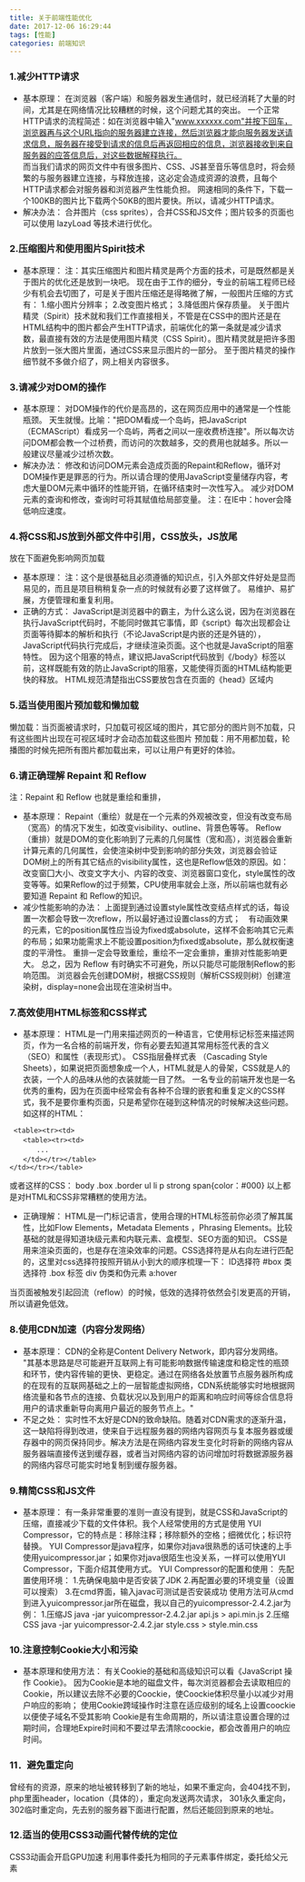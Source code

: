 ```yaml
---
title: 关于前端性能优化
date: 2017-12-06 16:29:44
tags: [性能]
categories: 前端知识
---
```

### 1.减少HTTP请求     
* 基本原理：
在浏览器（客户端）和服务器发生通信时，就已经消耗了大量的时间，尤其是在网络情况比较糟糕的时候，这个问题尤其的突出。
一个正常HTTP请求的流程简述：如在浏览器中输入"www.xxxxxx.com"并按下回车，浏览器再与这个URL指向的服务器建立连接，然后浏览器才能向服务器发送请求信息，服务器在接受到请求的信息后再返回相应的信息，浏览器接收到来自服务器的应答信息后，对这些数据解释执行。<br><!--more-->
而当我们请求的网页文件中有很多图片、CSS、JS甚至音乐等信息时，将会频繁的与服务器建立连接，与释放连接，这必定会造成资源的浪费，且每个HTTP请求都会对服务器和浏览器产生性能负担。
网速相同的条件下，下载一个100KB的图片比下载两个50KB的图片要快。所以，请减少HTTP请求。
* 解决办法：
合并图片（css sprites），合并CSS和JS文件；图片较多的页面也可以使用 lazyLoad 等技术进行优化。
 
### 2.压缩图片和使用图片Spirit技术
* 基本原理：
注：其实压缩图片和图片精灵是两个方面的技术，可是既然都是关于图片的优化还是放到一块吧。
现在由于工作的细分，专业的前端工程师已经少有机会去切图了，可是关于图片压缩还是得略微了解，一般图片压缩的方式有：
1.缩小图片分辨率；
2.改变图片格式；
3.降低图片保存质量。
关于图片精灵（Spirit）技术就和我们工作直接相关，不管是在CSS中的图片还是在HTML结构中的图片都会产生HTTP请求，前端优化的第一条就是减少请求数，最直接有效的方法是使用图片精灵（CSS Spirit）。图片精灵就是把许多图片放到一张大图片里面，通过CSS来显示图片的一部分。
至于图片精灵的操作细节就不多做介绍了，网上相关内容很多。

### 3.请减少对DOM的操作
* 基本原理：
对DOM操作的代价是高昂的，这在网页应用中的通常是一个性能瓶颈。
天生就慢。比喻："把DOM看成一个岛屿，把JavaScript（ECMAScript）看成另一个岛屿，两者之间以一座收费桥连接"。所以每次访问DOM都会教一个过桥费，而访问的次数越多，交的费用也就越多。所以一般建议尽量减少过桥次数。
* 解决办法：
修改和访问DOM元素会造成页面的Repaint和Reflow，循环对DOM操作更是罪恶的行为。所以请合理的使用JavaScript变量储存内容，考虑大量DOM元素中循环的性能开销，在循环结束时一次性写入。
减少对DOM元素的查询和修改，查询时可将其赋值给局部变量。
注：在IE中：hover会降低响应速度。

### 4.将CSS和JS放到外部文件中引用，CSS放头，JS放尾
放在下面避免影响网页加载
* 基本原理：
注：这个是很基础且必须遵循的知识点，引入外部文件好处是显而易见的，而且是项目稍稍复杂一点的时候就有必要了这样做了。
易维护、易扩展，方便管理和重复利用。
* 正确的方式：
JavaScript是浏览器中的霸主，为什么这么说，因为在浏览器在执行JavaScript代码时，不能同时做其它事情，即《script》每次出现都会让页面等待脚本的解析和执行（不论JavaScript是内嵌的还是外链的），JavaScript代码执行完成后，才继续渲染页面。这个也就是JavaScript的阻塞特性。
因为这个阻塞的特点，建议把JavaScript代码放到《/body》标签以前，这样既能有效的防止JavaScript的阻塞，又能使得页面的HTML结构能更快的释放。
HTML规范清楚指出CSS要放包含在页面的《head》区域内

### 5.适当使用图片预加载和懒加载
懒加载：当页面被请求时，只加载可视区域的图片，其它部分的图片则不加载，只有这些图片出现在可视区域时才会动态加载这些图片
预加载：用不用都加载，轮播图的时候先把所有图片都加载出来，可以让用户有更好的体验。
 
### 6.请正确理解 Repaint 和 Reflow
注：Repaint 和 Reflow 也就是重绘和重排，
* 基本原理：
Repaint（重绘）就是在一个元素的外观被改变，但没有改变布局（宽高）的情况下发生，如改变visibility、outline、背景色等等。
Reflow（重排）就是DOM的变化影响到了元素的几何属性（宽和高），浏览器会重新计算元素的几何属性，会使渲染树中受到影响的部分失效，浏览器会验证DOM树上的所有其它结点的visibility属性，这也是Reflow低效的原因。如：改变窗囗大小、改变文字大小、内容的改变、浏览器窗口变化，style属性的改变等等。如果Reflow的过于频繁，CPU使用率就会上涨，所以前端也就有必要知道 Repaint 和 Reflow的知识。
* 减少性能影响的办法：
上面提到通过设置style属性改变结点样式的话，每设置一次都会导致一次reflow，所以最好通过设置class的方式；　有动画效果的元素，它的position属性应当设为fixed或absolute，这样不会影响其它元素的布局；如果功能需求上不能设置position为fixed或absolute，那么就权衡速度的平滑性。
重排一定会导致重绘，重绘不一定会重排，重排对性能影响更大。
总之，因为 Reflow 有时确实不可避免，所以只能尽可能限制Reflow的影响范围。
浏览器会先创建DOM树，根据CSS规则（解析CSS规则树）创建渲染树，display=none会出现在渲染树当中。


### 7.高效使用HTML标签和CSS样式
* 基本原理：
HTML是一门用来描述网页的一种语言，它使用标记标签来描述网页，作为一名合格的前端开发，你有必要去知道其常用标签代表的含义（SEO）和属性（表现形式）。
CSS指层叠样式表 （Cascading Style Sheets），如果说把页面想象成一个人，HTML就是人的骨架，CSS就是人的衣装，一个人的品味从他的衣装就能一目了然。
一名专业的前端开发也是一名优秀的重构，因为在页面中经常会有各种不合理的嵌套和重复定义的CSS样式，我不是要你重构页面，只是希望你在碰到这种情况的时候解决这些问题。如这样的HTML：
```
 <table><tr><td>
　　<table><tr><td>
　　　　...
　　</td></tr></table>
</td></tr></table> 
 ```
或者这样的CSS：
body .box .border ul li p strong span{color：#000}
以上都是对HTML和CSS非常糟糕的使用方法。
* 正确理解：
HTML是一门标记语言，使用合理的HTML标签前你必须了解其属性，比如Flow Elements，Metadata Elements ，Phrasing Elements。比较基础的就是得知道块级元素和内联元素、盒模型、SEO方面的知识。
CSS是用来渲染页面的，也是存在渲染效率的问题。CSS选择符是从右向左进行匹配的，这里对css选择符按照开销从小到大的顺序梳理一下：
ID选择符 #box
类选择符 .box 
标签 div 
伪类和伪元素 a:hover
 
当页面被触发引起回流（reflow）的时候，低效的选择符依然会引发更高的开销，所以请避免低效。


### 8.使用CDN加速（内容分发网络）
* 基本原理：
CDN的全称是Content Delivery Network，即内容分发网络。
"其基本思路是尽可能避开互联网上有可能影响数据传输速度和稳定性的瓶颈和环节，使内容传输的更快、更稳定。通过在网络各处放置节点服务器所构成的在现有的互联网基础之上的一层智能虚拟网络，CDN系统能够实时地根据网络流量和各节点的连接、负载状况以及到用户的距离和响应时间等综合信息将用户的请求重新导向离用户最近的服务节点上。" 
* 不足之处：
实时性不太好是CDN的致命缺陷。随着对CDN需求的逐渐升温，这一缺陷将得到改进，使来自于远程服务器的网络内容网页与复本服务器或缓存器中的网页保持同步。解决方法是在网络内容发生变化时将新的网络内容从服务器端直接传送到缓存器，或者当对网络内容的访问增加时将数据源服务器的网络内容尽可能实时地复制到缓存服务器。

### 9.精简CSS和JS文件
* 基本原理：
有一条非常重要的准则一直没有提到，就是CSS和JavaScript的压缩，直接减少下载的文件体积。我个人经常使用的方式是使用 YUI Compressor，它的特点是：移除注释；移除额外的空格；细微优化；标识符替换。
YUI Compressor是java程序，如果你对java很熟悉的话可快速的上手使用yuicompressor.jar；如果你对java很陌生也没关系，一样可以使用YUI Compressor，下面介绍其使用方式。
YUI Compressor的配置和使用：
先配置使用环境：
1.先确保电脑中是否安装了JDK
2.再配置必要的环境变量（设置可以搜索）
3.在cmd界面，输入javac可测试是否安装成功
使用方法可从cmd到进入yuicompressor.jar所在磁盘，我以自己的yuicompressor-2.4.2.jar为例：
1.压缩JS
java -jar yuicompressor-2.4.2.jar api.js > api.min.js
2.压缩CSS
java -jar yuicompressor-2.4.2.jar style.css > style.min.css
 
### 10.注意控制Cookie大小和污染
* 基本原理和使用方法：
有关Cookie的基础和高级知识可以看《JavaScript 操作 Cookie》。
因为Cookie是本地的磁盘文件，每次浏览器都会去读取相应的Cookie，所以建议去除不必要的Coockie，使Coockie体积尽量小以减少对用户响应的影响；
使用Cookie跨域操作时注意在适应级别的域名上设置coockie以便使子域名不受其影响
Cookie是有生命周期的，所以请注意设置合理的过期时间，合理地Expire时间和不要过早去清除coockie，都会改善用户的响应时间。
 
 
### 11．避免重定向
曾经有的资源，原来的地址被转移到了新的地址，如果不重定向，会404找不到，php里面header，location（具体的），重定向发送两次请求，
301永久重定向，302临时重定向，先去别的服务器下面进行配置，然后还能回到原来的地址。


### 12.适当的使用CSS3动画代替传统的定位
CSS3动画会开启GPU加速
利用事件委托为相同的子元素事件绑定，委托给父元素
